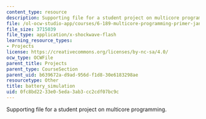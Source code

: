 ```yaml
---
content_type: resource
description: Supporting file for a student project on multicore programming.
file: /ol-ocw-studio-app/courses/6-189-multicore-programming-primer-january-iap-2007/0fc8bd2233e05eda3ab3cc2cdf07bc9c_battery_simulation.swf
file_size: 3715039
file_type: application/x-shockwave-flash
learning_resource_types:
- Projects
license: https://creativecommons.org/licenses/by-nc-sa/4.0/
ocw_type: OCWFile
parent_title: Projects
parent_type: CourseSection
parent_uid: b639672a-d9ad-956d-f1d8-30e6183298ae
resourcetype: Other
title: battery_simulation
uid: 0fc8bd22-33e0-5eda-3ab3-cc2cdf07bc9c
---
```

Supporting file for a student project on multicore programming.